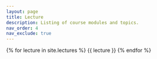 ```yaml
---
layout: page
title: Lecture
description: Listing of course modules and topics.
nav_order: 4
nav_exclude: true
---
```


{% for lecture in site.lectures %}
{{ lecture }}
{% endfor %}
